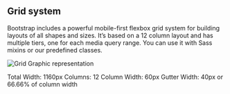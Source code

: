 
## Grid system
Bootstrap includes a powerful mobile-first flexbox grid system for building layouts of all shapes and sizes. It’s based on a 12 column layout and has multiple tiers, one for each media query range. You can use it with Sass mixins or our predefined classes.


![Grid Graphic representation](app/assets/grid-desktop.png)

<span>Total Width: 1160px        Columns: 12        Column Width: 60px        Gutter Width: 40px or 66.66% of column width       </span>

